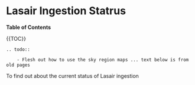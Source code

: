 # Lasair Ingestion Statrus

**Table of Contents**

{{TOC}}

```eval_rst
.. todo::

    - Flesh out how to use the sky region maps ... text below is from old pages
```
To find out about the current status of Lasair ingestion
